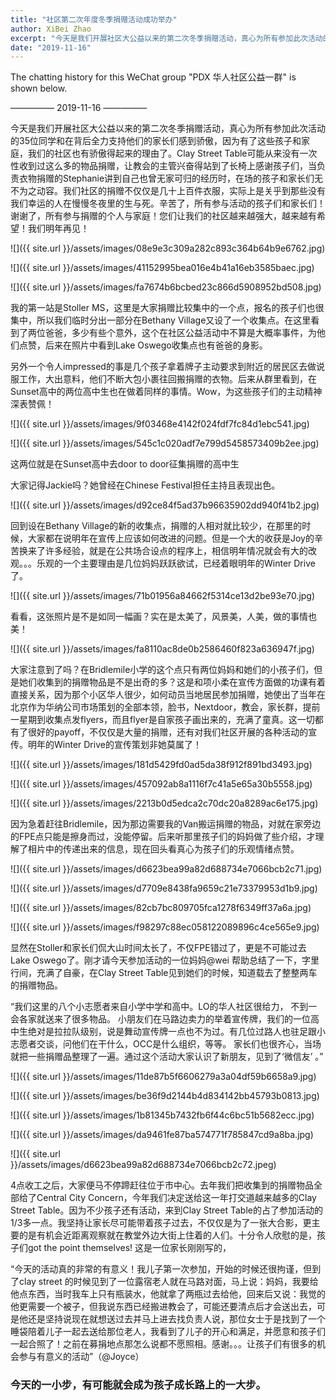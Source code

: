 ```yaml
---
title: "社区第二次年度冬季捐赠活动成功举办"
author: XiBei Zhao
excerpt: "今天是我们开展社区大公益以来的第二次冬季捐赠活动，真心为所有参加此次活动的35位同学和在背后全力支持他们的家长们感到骄傲，因为有了这些孩子和家庭，我们的社区也有骄傲得起来的理由了。Clay Street Table可能从来没有一次性收到过这么多的物品捐赠，让教会的主管兴奋得站到了长椅上感谢孩子们，当负责衣物捐赠的Stephanie讲到自己也曾无家可归的经历时，在场的孩子和家长们无不为之动容。我们社区的捐赠不仅仅是几十上百件衣服，实际上是关乎到那些没有我们幸运的人在慢慢冬夜里的生与死。辛苦了，所有参与活动的孩子们和家长们！谢谢了，所有参与捐赠的个人与家庭！您们让我们的社区越来越强大，越来越有希望！我们明年再见！"
date: "2019-11-16"
---
```


The chatting history for this WeChat group "PDX 华人社区公益一群" is shown below.

—————  2019-11-16  —————

今天是我们开展社区大公益以来的第二次冬季捐赠活动，真心为所有参加此次活动的35位同学和在背后全力支持他们的家长们感到骄傲，因为有了这些孩子和家庭，我们的社区也有骄傲得起来的理由了。Clay Street Table可能从来没有一次性收到过这么多的物品捐赠，让教会的主管兴奋得站到了长椅上感谢孩子们，当负责衣物捐赠的Stephanie讲到自己也曾无家可归的经历时，在场的孩子和家长们无不为之动容。我们社区的捐赠不仅仅是几十上百件衣服，实际上是关乎到那些没有我们幸运的人在慢慢冬夜里的生与死。辛苦了，所有参与活动的孩子们和家长们！谢谢了，所有参与捐赠的个人与家庭！您们让我们的社区越来越强大，越来越有希望！我们明年再见！

![]({{ site.url }}/assets/images/08e9e3c309a282c893c364b64b9e6762.jpg)

![]({{ site.url }}/assets/images/41152995bea016e4b41a16eb3585baec.jpg)

![]({{ site.url }}/assets/images/fa7674b6bcbed23c866d5908952bd508.jpg)

我的第一站是Stoller MS，这里是大家捐赠比较集中的一个点，报名的孩子们也很集中，所以我们临时分出一部分在Bethany Village又设了一个收集点。在这里看到了两位爸爸，多少有些个意外，这个在社区公益活动中不算是大概率事件，为他们点赞，后来在照片中看到Lake Oswego收集点也有爸爸的身影。

另外一个令人impressed的事是几个孩子拿着牌子主动要求到附近的居民区去做说服工作，大出意料，他们不断大包小裹往回搬捐赠的衣物。后来从群里看到，在Sunset高中的两位高中生也在做着同样的事情。Wow，为这些孩子们的主动精神深表赞佩！

![]({{ site.url }}/assets/images/9f03468e4142f024fdf7fc84d1ebc541.jpg)

![]({{ site.url }}/assets/images/545c1c020adf7e799d5458573409b2ee.jpg)

这两位就是在Sunset高中去door to door征集捐赠的高中生

大家记得Jackie吗？她曾经在Chinese Festival担任主持且表现出色。

![]({{ site.url }}/assets/images/d92ce84f5ad37b96635902dd940f41b2.jpg)

回到设在Bethany Village的新的收集点，捐赠的人相对就比较少，在那里的时候，大家都在说明年在宣传上应该如何改进的问题。但是一个大的收获是Joy的辛苦换来了许多经验，就是在公共场合设点的程序上，相信明年情况就会有大的改观。。。乐观的一个主要理由是几位妈妈跃跃欲试，已经着眼明年的Winter Drive了。

![]({{ site.url }}/assets/images/71b01956a84662f5314ce13d2be93e70.jpg)

看看，这张照片是不是如同一幅画？实在是太美了，风景美，人美，做的事情也美！

![]({{ site.url }}/assets/images/fa8110ac8de0b2586460f823a636947f.jpg)

大家注意到了吗？在Bridlemile小学的这个点只有两位妈妈和她们的小孩子们，但是她们收集到的捐赠物品是不是出奇的多？这是和项小柔在宣传方面做的功课有着直接关系，因为那个小区华人很少，如何动员当地居民参加捐赠，她使出了当年在北京作为华纳公司市场策划的全部本领，脸书，Nextdoor，教会，家长群，提前一星期到收集点发flyers，而且flyer是自家孩子画出来的，充满了童真。这一切都有了很好的payoff，不仅仅是大量的捐赠，还有对我们社区开展的各种活动的宣传。明年的Winter Drive的宣传策划非她莫属了！

![]({{ site.url }}/assets/images/181d5429fd0ad5da38f912f891bd3493.jpg)

![]({{ site.url }}/assets/images/457092ab8a1116f7c41a5e65a30b5558.jpg)

![]({{ site.url }}/assets/images/2213b0d5edca2c70dc20a8289ac6e175.jpg)

因为急着赶往Bridlemile，因为那边需要我的Van搬运捐赠的物品，对就在家旁边的FPE点只能是擦身而过，没能停留。后来听那里孩子们的妈妈做了些介绍，才理解了相片中的传递出来的信息，现在回头看真心为孩子们的乐观情绪点赞。

![]({{ site.url }}/assets/images/d6623bea99a82d688734e7066bcb2c71.jpg)

![]({{ site.url }}/assets/images/d7709e8438fa9659c21e73379953d1b9.jpg)

![]({{ site.url }}/assets/images/82cb7bc809705fca1278f6349ff37a6a.jpg)

![]({{ site.url }}/assets/images/f98297c88ec058122089896c4ce565e9.jpg)

显然在Stoller和家长们侃大山时间太长了，不仅FPE错过了，更是不可能过去Lake Oswego了。刚才请今天参加活动的一位妈妈@wei 帮助总结了一下，字里行间，充满了自豪，在Clay Street Table见到她们的时候，知道载去了整整两车的捐赠物品。

“我们这里的八个小志愿者来自小学中学和高中。LO的华人社区很给力， 不到一会各家就送来了很多物品。 小朋友们在马路边卖力的举着宣传牌，我们的一位高中生绝对是拉拉队级别，说是舞动宣传牌一点也不为过。有几位过路人也驻足跟小志愿者交谈，问他们在干什么，OCC是什么组织，等等。 家长们也很齐心，当场就把一些捐赠品整理了一遍。通过这个活动大家认识了新朋友，见到了‘微信友’ 。”

![]({{ site.url }}/assets/images/11de87b5f6606279a3a04df59b6658a9.jpg)

![]({{ site.url }}/assets/images/be36f9d2144b4d834142bb45793b0813.jpg)

![]({{ site.url }}/assets/images/1b81345b7432fb6f44c6bc51b5682ecc.jpg)

![]({{ site.url }}/assets/images/da9461fe87ba574771f785847cd9a8ba.jpg)

![]({{ site.url }}/assets/images/d6623bea99a82d688734e7066bcb2c72.jpeg)

4点收工之后，大家便马不停蹄赶往位于市中心。去年我们把收集到的捐赠物品全部给了Central City Concern，今年我们决定送给这一年打交道越来越多的Clay Street Table。因为不少孩子还有活动，来到Clay Street Table的占了参加活动的1/3多一点。我坚持让家长尽可能带着孩子过去，不仅仅是为了一张大合影，更主要的是有机会近距离观察就在教堂外边大街上住着的人们。十分令人欣慰的是，孩子们got the point themselves! 这是一位家长刚刚写的，

“今天的活动真的非常的有意义！我儿子第一次参加，开始的时候还很拘谨，但到了clay street 的时候见到了一位露宿老人就在马路对面，马上说：妈妈，我要给他点东西，当时我车上只有瓶装水，他就拿了两瓶过去给他，回来后又说：我觉的他更需要一个被子，但我说东西已经搬进教会了，可能还要清点后才会送出去，可是他还是坚持说现在就想送过去并马上进去找负责人说，那位女士于是找到了一个睡袋陪着儿子一起去送给那位老人，我看到了儿子的开心和满足，并愿意和孩子们一起合照了！之前在募捐地点那怎么说都不愿照相。感谢。。。让孩子们有很多的机会参与有意义的活动”（@Joyce）

### 今天的一小步，有可能就会成为孩子成长路上的一大步。
